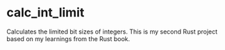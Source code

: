# calc_int_limit
Calculates the limited bit sizes of integers.
This is my second Rust project based on my learnings from the Rust book.

